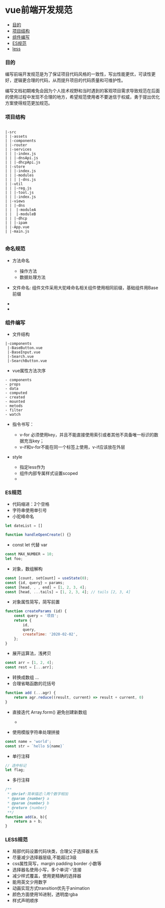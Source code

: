# vue前端开发规范

  - [目的](#goal)
  - [项目结构](#structure)
  - [组件编写](#component)
  - [ES规范](#es)
  - [less](#less)


<h3 id="goal">目的</h3>

编写前端开发规范是为了保证项目代码风格的一致性，写出性能更优，可读性更好，逻辑更合理的代码，从而提升项目的代码质量和可维护性。

编写文档初期难免会因为个人技术视野和当时遇到的客观项目需求导致规范在后面的使用过程中发现不合理的地方，希望规范使用者不要迷信于权威，勇于提出优化方案使得规范更加规范。


<h3 id="structure">项目结构</h3>

```

|-src
| |-assets
| |-components
| |-router
| |-services
| | |-index.js
| | |-dnsApi.js
| | |-dhcpApi.js
| |-store
| | |-index.js
| | |-modules
| | | |-dns.js
| |-util
| | |-reg.js
| | |-tool.js
| | |-index.js
| |-views
| | |-dns
| |  |-moduleA
| |  |-moduleB
| | |-dhcp
| | |-ipam
| |-App.vue
| |-main.js
 
```

<h3 id="name">命名规范</h3>





- 方法命名
	- 操作方法
	- 数据处理方法
- 文件命名: 组件文件采用大驼峰命名相关组件使用相同前缀，基础组件用Base前缀



- 
- 


<h3 id="component">组件编写</h3>

- 文件结构
```
|-components
 |-BaseButton.vue
 |-BaseInput.vue
 |-Search.vue
 |-SearchButton.vue
```

- vue属性方法次序

```
- components
- props
- data
- computed
- created
- mounted
- metods
- filter
- watch
```

- 指令书写：
  - v-for 必须使用key，并且不能直接使用索引或者其他不具备唯一标识的数据充当key；
  - v-if和v-for不能在同一个标签上使用，v-if应该放在外层

- style
  - 指定less作为
  - 组件内部专属样式设置scoped
  - 



<h3 id="es">ES规范</h3>
  
- 代码缩进：2个空格
- 字符串使用单引号
- 小驼峰命名
```javascript
let dateList = []

function handleOpenCreate() {}
```
- const let 代替 var

```javascript
const MAX_NUMBER = 10;
let foo;
```
- 对象，数组解构

```javascript
const [count, setCount] = useState(0);
const {id, query} = params;
const [head, , , end] = [1, 2, 3, 4];
const [head, ...tails] = [1, 2, 3, 4]; // tails [2, 3, 4]

```

- 对象属性简写，简写前置

```javascript
function createParams (id) {
    const query = '项目';
    return {
        id,
        query,
        createTime: '2020-02-02',
    };
}
```

- 展开运算法，浅拷贝

```javascript
const arr = [1, 2, 4];
const rest = [...arr];
```
- 转换成数组 ...
- 合理省略函数的花括号
```javascript
function add (...agr) {
    return agr.reduce((result, current) => result + current, 0)
}
```
- 直接迭代 Array.form() 避免创建新数组


  - 
- 使用模版字符串处理拼接
  
```javascript
const name = 'world';
const str = `hello ${name}`
```
  
- 单行注释

```javascript
// 选中标记
let flag;
```



- 多行注释

```javascript
/**
 * @brief:简单描述:l两个数字相加
 * @param {number} a
 * @param {number} b
 * @return {number}
 **/
function add(a, b){
	return a + b;
}
```

<h3 id="less">LESS规范</h3>

- 局部代码设置代码块类，合理父子选择器关系
- 尽量减少选择器层级,不能超过3级
- css属性简写，margin padding border 小数等
- 选择器名使用小写，多个单词'-'连接
- 减少样式覆盖，使用更精确的选择器
- 能用英文少用数字
- 动画实现方式transition优先于animation
- 颜色方面使用16进制，透明度rgba
- 样式声明顺序





